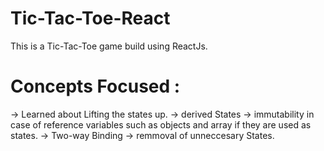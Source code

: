 # Tic-Tac-Toe-React
This is a Tic-Tac-Toe game build using ReactJs.
# Concepts Focused : 
 -> Learned about Lifting the states up.
 -> derived States
 -> immutability in case of reference variables such as objects and array if they are used as states.
 -> Two-way Binding
 -> remmoval of unneccesary States.
